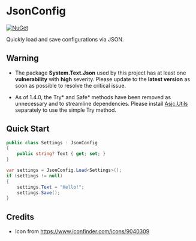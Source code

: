 # JsonConfig

[![NuGet](https://img.shields.io/nuget/v/Asjc.JsonConfig)](https://www.nuget.org/packages/Asjc.JsonConfig/)

Quickly load and save configurations via JSON.

## Warning

- The package **System.Text.Json** used by this project has at least one **vulnerability** with **high** severity. Please update to the **latest version** as soon as possible to resolve the critical issue.

- As of 1.4.0, the Try* and Safe* methods have been removed as unnecessary and to streamline dependencies. Please install [Asjc.Utils](https://www.nuget.org/packages/Asjc.Utils) separately to use the simple Try method.

## Quick Start

```csharp
public class Settings : JsonConfig
{
    public string? Text { get; set; }
}
```

```csharp
var settings = JsonConfig.Load<Settings>();
if (settings != null)
{
    settings.Text = "Hello!";
    settings.Save();
}
```

## Credits

- Icon from https://www.iconfinder.com/icons/9040309
